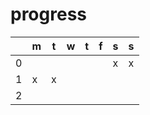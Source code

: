 # progress
| |m|t|w|t|f|s|s|
|-|-|-|-|-|-|-|-|
|0| | | | | |x|x|
|1|x|x| | | | | |
|2| | | | | | | |
